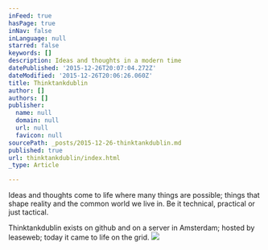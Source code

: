 ```yaml
---
inFeed: true
hasPage: true
inNav: false
inLanguage: null
starred: false
keywords: []
description: Ideas and thoughts in a modern time
datePublished: '2015-12-26T20:07:04.272Z'
dateModified: '2015-12-26T20:06:26.060Z'
title: Thinktankdublin
author: []
authors: []
publisher:
  name: null
  domain: null
  url: null
  favicon: null
sourcePath: _posts/2015-12-26-thinktankdublin.md
published: true
url: thinktankdublin/index.html
_type: Article

---
```

Ideas and thoughts come to life where many things are possible; things that shape reality and the common world we live in. Be it technical, practical or just tactical.

Thinktankdublin exists on github and on a server in Amsterdam; hosted by leaseweb; today it came to life on the grid.
![](https://the-grid-user-content.s3-us-west-2.amazonaws.com/ccfafc4a-a8cc-4f89-91d9-6de760a3da69.jpg)
